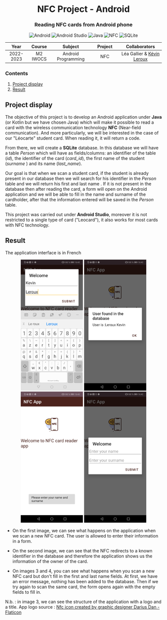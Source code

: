 <div align="center">

# NFC Project - Android

### Reading NFC cards from Android phone

<img alt="Android" src="https://img.shields.io/badge/-Android-9FC138?style=flat&logo=android&logoColor=white" />
<img alt="Android Studio" src="https://img.shields.io/badge/-Android_Studio-90BF58?style=flat&logo=android-studio&logoColor=white" />
<img alt="Java" src="https://img.shields.io/badge/-Java-E61F24?style=flat&logo=java&logoColor=white" />
<img alt="NFC" src="https://img.shields.io/badge/-NFC-000000?style=flat&logo=nfc&logoColor=white" />
<img alt="SQLite" src="https://img.shields.io/badge/-SQLite-0E7DCC?style=flat&logo=sqlite&logoColor=white" />

</div>

<table>
    <thead>
        <tr>
            <th width="150px">Year</th>
            <th width="150px">Course</th>
            <th width="300px">Subject</th>
            <th width="300px">Project</th>
            <th width="350px">Collaborators</th>
        </tr>
    </thead>
    <tbody>
        <tr>
        <td align="center">2022-2023</td>
        <td align="center">M2 IWOCS</td>
        <td align="center">Android Programming</td>
        <td align="center">NFC</td>
        <td align="center">Léa Gallier & <a href="https://github.com/lrxk">Kévin Leroux</a></td>
        </tr>
    </tbody>
</table>

### Contents

1. [Project display](#project-display)
2. [Result](#result)

## Project display

The objective of this project is to develop an Android application under **Java** (or Kotlin but we have chosen Java) which will make it possible to read a card with the wireless communication technology **NFC** (Near-field communication). And more particularly, we will be interested in the case of our "Léocarte" student card. When reading it, it will return a code.

From there, we will create a **SQLite** database. In this database we will have a table *Person* which will have as fields/columns: an identifier of the table (*id*), the identifier of the card (*card_id*), the first name of the student (*surname* ) and its name (*last_name*).

Our goal is that when we scan a student card, if the student is already present in our database then we will search for his identifier in the *Person* table and we will return his first and last name . If it is not present in the database then after reading the card, a form will open on the Android application and we will be able to fill in the name and surname of the cardholder, after that the information entered will be saved in the *Person* table.

This project was carried out under **Android Studio**, moreover it is not restricted to a single type of card ("Leocard"), it also works for most cards with NFC technology.

## Result

The application interface is in French

<div align="center">
<img title="Preview 1" src="assets/preview1.jpg" alt="Preview | 1" width="200px" />
<img title="Preview 2" src="assets/preview2.jpg" alt="Preview | 2" width="200px" />
<img title="Preview 3" src="assets/preview3.jpg" alt="Preview | 3" width="200px" />
<img title="Preview 4" src="assets/preview4.jpg" alt="Preview | 4" width="200px" />
</div>

- On the first image, we can see what happens on the application when we scan a new NFC card. The user is allowed to enter their information in a form.

- On the second image, we can see that the NFC redirects to a known identifier in the database and therefore the application shows us the information of the owner of the card.

- On images 3 and 4, you can see what happens when you scan a new NFC card but don't fill in the first and last name fields. At first, we have an error message, nothing has been added to the database. Then if we try again to scan the same card, the form opens again with the empty fields to fill in.

N.b. : in image 3, we can see the structure of the application with a logo and a title. App logo source : <a href="https://www.flaticon.com/fr/icones-gratuites/nfc" title="Icon | NFC">Nfc icon created by graphic designer Darius Dan - Flaticon</a>
